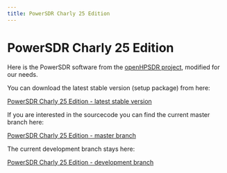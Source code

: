 ```yaml
---
title: PowerSDR Charly 25 Edition
---
```


# PowerSDR Charly 25 Edition

Here is the PowerSDR software from the [openHPSDR project](https://github.com/TAPR/OpenHPSDR-PowerSDR), modified for our needs.

You can download the latest stable version (setup package) from here:

[PowerSDR Charly 25 Edition - latest stable version](https://charly25-sdr.github.io/downloads/releases/Setup_PowerSDR_Charly_25_HAMlab_STEMlab_Edition.exe)

If you are interested in the sourcecode you can find the current master branch here:

[PowerSDR Charly 25 Edition - master branch](https://github.com/RedPitaya/PowerSDR_HPSDR_mRX_PS/tree/master)

The current development branch stays here:

[PowerSDR Charly 25 Edition - development branch](https://github.com/RedPitaya/PowerSDR_HPSDR_mRX_PS/tree/develop)

